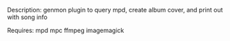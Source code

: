 Description: genmon plugin to query mpd, create album cover, and print out with song info

 Requires: mpd mpc ffmpeg imagemagick
